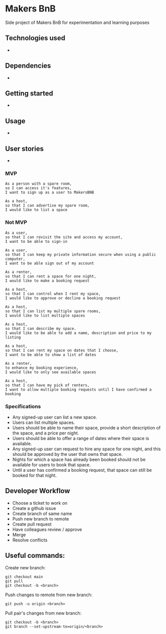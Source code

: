 # Makers BnB

Side project of Makers BnB for experimentation and learning purposes

## Technologies used
-

## Dependencies
-

## Getting started
-

## Usage
-

## User stories
-

### MVP
```
As a person with a spare room,
so I can access it's features,
I want to sign up as a user to MakersBNB

As a host,
so that I can advertise my spare room,
I would like to list a space
```

### Not MVP
```
As a user,
so that I can revisit the site and access my account,
I want to be able to sign-in

As a user,
so that I can keep my private information secure when using a public computer,
I want to be able sign out of my account

As a renter,
so that I can rent a space for one night,
I would like to make a booking request

As a host,
so that I can control when I rent my space,
I would like to approve or decline a booking request

As a host,
so that I can list my multiple spare rooms,
I would like to list multiple spaces

As a host,
so that I can describe my space.
I would like to be able to add a name, description and price to my listing

As a host,
so that I can rent my space on dates that I choose,
I want to be able to show a list of dates

As a renter,
to enhance my booking experience,
I would like to only see available spaces

As a host,
so that I can have my pick of renters,
I want to allow multiple booking requests until I have confirmed a booking
```

### Specifications

- Any signed-up user can list a new space.
- Users can list multiple spaces.
- Users should be able to name their space, provide a short description of the space, and a price per night.
- Users should be able to offer a range of dates where their space is available.
- Any signed-up user can request to hire any space for one night, and this should be approved by the user that owns that space.
- Nights for which a space has already been booked should not be available for users to book that space.
- Until a user has confirmed a booking request, that space can still be booked for that night.


## Developer Workflow

- Choose a ticket to work on
- Create a github issue
- Create branch of same name
- Push new branch to remote
- Create pull request
- Have colleagues review / approve
- Merge
- Resolve conflicts

## Useful commands:

Create new branch:
```shell
git checkout main
git pull
git checkout -b <branch>
```

Push changes to remote from new branch:
```shell
git push -u origin <branch>
```

Pull pair's changes from new branch:
```shell
git checkout -b <branch>
git branch --set-upstream-to=origin/<branch>
```
